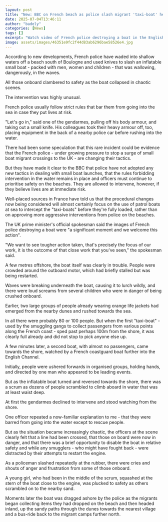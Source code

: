 ```yaml
---
layout: post
title: "New: BBC on French beach as police slash migrant 'taxi-boat' heading to UK"
date: 2025-07-04T13:46:11
author: "badely"
categories: [News]
tags: []
excerpt: "Watch video of French police destroying a boat in the English Channel in a rare and unusual intervention, which police have made clear is not a new ta"
image: assets/images/46351e9fc2f44d83ab6296bae58526e4.jpg
---
```


According to new developments, French police have waded into shallow waters off a beach south of Boulogne and used knives to slash an inflatable small boat - packed with men, women and children - that was wallowing, dangerously, in the waves.

All those onboard clambered to safety as the boat collapsed in chaotic scenes.

The intervention was highly unusual. 

French police usually follow strict rules that bar them from going into the sea in case they put lives at risk.

"Let's go in," said one of the gendarmes, pulling off his body armour, and taking out a small knife. His colleagues took their heavy armour off, too, placing equipment in the back of a nearby police car before rushing into the water.

There had been some speculation that this rare incident could be evidence that the French police - under growing pressure to stop a surge of small boat migrant crossings to the UK - are changing their tactics. 

But they have made it clear to the BBC that police have not adopted any new tactics in dealing with small boat launches, that the rules forbidding intervention in the water remains in place and officers must continue to prioritise safety on the beaches. They are allowed to intervene, however, if they believe lives are at immediate risk.

Well-placed sources in France have told us that the procedural changes now being considered will almost certainly focus on the use of patrol boats at sea to intercept the "taxi-boats" before they're fully loaded, rather than on approving more aggressive interventions from police on the beaches.

The UK prime minister's official spokesman said the images of French police destroying a boat were "a significant moment and we welcome this action".

"We want to see tougher action taken, that's precisely the focus of our work, it is the outcome of that close work that you've seen," the spokesman said.

A few metres offshore, the boat itself was clearly in trouble. People were crowded around the outboard motor, which had briefly stalled but was being restarted. 

Waves were breaking underneath the boat, causing it to lurch wildly, and there were loud screams from several children who were in danger of being crushed onboard.

Earlier, two large groups of people already wearing orange life jackets had emerged from the nearby dunes and rushed towards the sea. 

In all there were probably 80 or 100 people. But when the first "taxi-boat" - used by the smuggling gangs to collect passengers from various points along the French coast - sped past perhaps 100m from the shore, it was clearly full already and did not stop to pick anyone else up.

A few minutes later, a second boat, with almost no passengers, came towards the shore, watched by a French coastguard boat further into the English Channel. 

Initially, people were ushered forwards in organised groups, holding hands, and directed by one man who appeared to be leading events. 

But as the inflatable boat turned and reversed towards the shore, there was a scrum as dozens of people scrambled to climb aboard in water that was at least waist deep.

At first the gendarmes declined to intervene and stood watching from the shore. 

One officer repeated a now-familiar explanation to me - that they were barred from going into the water except to rescue people. 

But as the situation became increasingly chaotic, the officers at the scene clearly felt that a line had been crossed, that those on board were now in danger, and that there was a brief opportunity to disable the boat in relative safety and while any smugglers - who might have fought back - were distracted by their attempts to restart the engine.

As a policeman slashed repeatedly at the rubber, there were cries and shouts of anger and frustration from some of those onboard. 

A young girl, who had been in the middle of the scrum, squashed at the stern of the boat close to the engine, was plucked to safety as others scrambled on to the nearby sand.

Moments later the boat was dragged ashore by the police as the migrants began collecting items they had dropped on the beach and then headed inland, up the sandy paths through the dunes towards the nearest village and a bus-ride back to the migrant camps further north.

